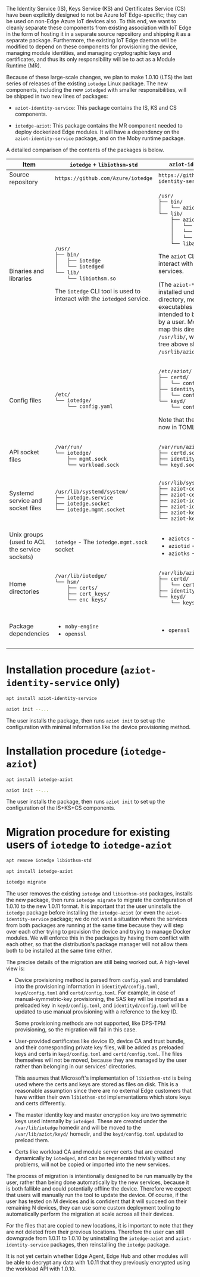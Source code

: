 The Identity Service (IS), Keys Service (KS) and Certificates Service (CS) have been explicitly designed to not be Azure IoT Edge-specific; they can be used on non-Edge Azure IoT devices also. To this end, we want to cleanly separate these components from existing association with IoT Edge in the form of hosting it in a separate source repository and shipping it as a separate package. Furthermore, the existing IoT Edge daemon will be modified to depend on these components for provisioning the device, managing module identities, and managing cryptographic keys and certificates, and thus its only responsibility will be to act as a Module Runtime (MR).

Because of these large-scale changes, we plan to make 1.0.10 (LTS) the last series of releases of the existing `iotedge` Linux package. The new components, including the new `iotedged` with smaller responsibilities, will be shipped in two new lines of packages:

- `aziot-identity-service`: This package contains the IS, KS and CS components.

- `iotedge-aziot`: This package contains the MR component needed to deploy dockerized Edge modules. It will have a dependency on the `aziot-identity-service` package, and on the Moby runtime package.

A detailed comparison of the contents of the packages is below.


<table>
<thead>
<th>Item</th>
<th><code>iotedge</code> + <code>libiothsm-std</code></th>
<th><code>aziot-identity-service</code></th>
<th><code>iotedge-aziot</code></th>
</thead>
<tbody>
<tr>
<td>Source repository</td>
<td><code>https://github.com/Azure/iotedge</code></td>
<td><code>https://github.com/Azure/iot-identity-service</code></td>
<td><code>https://github.com/Azure/iotedge</code></td>
</tr>
<tr>
<td>Binaries and libraries</td>
<td>

```
/usr/
├── bin/
│   ├── iotedge
│   └── iotedged
└── lib/
    └── libiothsm.so
```

The `iotedge` CLI tool is used to interact with the `iotedged` service.
</td>
<td>

```
/usr/
├── bin/
│   └── aziot
└── lib/
    ├── aziot/
    │   └── aziot-certd
    │   └── aziot-identityd
    │   └── aziot-keyd
    └── libaziot_keys.so
```

The `aziot` CLI tool is used to interact with the three `aziot-*` services.

(The `aziot-*` binaries are installed under the "libexec" directory, meant for executables that are not intended to be directly invoked by a user. Most distributions map this directory to `/usr/lib/`, which is why the tree above shows them under `/usrlib/aziot/`)
</td>
<td>

```
/usr/
├── bin/
│   └── iotedge
└── lib/
    └── aziot/
        └── aziot-edged
```

The `iotedge` CLI tool is used to interact with the `aziot-edged` service.
</td>
</tr>
<tr>
<td>Config files</td>
<td>

```
/etc/
└── iotedge/
    └── config.yaml
```
</td>
<td>

```
/etc/aziot/
├── certd/
│   └── config.toml
├── identityd/
│   └── config.toml
└── keyd/
    └── config.toml
```

Note that the configuration is now in TOML format.
</td>
<td>

```
/etc/aziot/
└── edged/
    └── config.toml
```

Note that the configuration is now in TOML format.
</td>
</tr>
<tr>
<td>API socket files</td>
<td>

```
/var/run/
└── iotedge/
    ├── mgmt.sock
    └── workload.sock
```
</td>
<td>

```
/var/run/aziot/
├── certd.sock
├── identityd.sock
└── keyd.sock
```
</td>
<td>

```
/var/run/aziot/
└── edged/
    ├── mgmt.sock
    └── workload.sock
```
</td>
</tr>
<tr>
<td>Systemd service and socket files</td>
<td>

```
/usr/lib/systemd/system/
├── iotedge.service
├── iotedge.socket
└── iotedge.mgmt.socket
```
</td>
<td>

```
/usr/lib/systemd/system/
├── aziot-certd.service
├── aziot-certd.socket
├── aziot-identityd.service
├── aziot-identityd.socket
├── aziot-keyd.service
└── aziot-keyd.socket
```
</td>
<td>

```
/usr/lib/systemd/system/
├── aziot-edged.service
├── aziot-edged.mgmt.socket
└── aziot-edged.workload.socket
```
</td>
</tr>
<tr>
<td>Unix groups (used to ACL the service sockets)</td>
<td>

`iotedge` - The `iotedge.mgmt.sock` socket

</td>
<td>

- `aziotcs` - The CS socket
- `aziotid` - The IS socket
- `aziotks` - The KS socket
</td>
<td>

`iotedge` - The MR management socket
</td>
</tr>
<tr>
<td>Home directories</td>
<td>

```
/var/lib/iotedge/
└── hsm/
    ├── certs/
    ├── cert_keys/
    └── enc_keys/
```
</td>
<td>

```
/var/lib/aziot/
├── certd/
│   └── certs/
├── identityd/
└── keyd/
    └── keys/
```
</td>
<td>

```
/var/lib/aziot/
└── edged/
```
</td>
</tr>
<tr>
<td>Package dependencies</td>
<td>

- `moby-engine`
- `openssl`
</td>
<td>

- `openssl`
</td>
<td>

- `aziot-identity-service`
- `moby-engine`
- `openssl`
</td>
</tr>
</tbody>
</table>


# Installation procedure (`aziot-identity-service` only)

```sh
apt install aziot-identity-service

aziot init --...
```

The user installs the package, then runs `aziot init` to set up the configuration with minimal information like the device provisioning method.


# Installation procedure (`iotedge-aziot`)

```sh
apt install iotedge-aziot

aziot init --...
```

The user installs the package, then runs `aziot init` to set up the configuration of the IS+KS+CS components.


# Migration procedure for existing users of `iotedge` to `iotedge-aziot`

```sh
apt remove iotedge libiothsm-std

apt install iotedge-aziot

iotedge migrate
```

The user removes the existing `iotedge` and `libiothsm-std` packages, installs the new package, then runs `iotedge migrate` to migrate the configuration of 1.0.10 to the new 1.0.11 format. It is important that the user uninstalls the `iotedge` package before installing the `iotedge-aziot` (or even the `aziot-identity-service` package; we do not want a situation where the services from both packages are running at the same time because they will step over each other trying to provision the device and trying to manage Docker modules. We will enforce this in the packages by having them conflict with each other, so that the distribution's package manager will not allow them both to be installed at the same time either.

The precise details of the migration are still being worked out. A high-level view is:

- Device provisioning method is parsed from `config.yaml` and translated into the provisioning information in `identityd/config.toml`, `keyd/config.toml` and `certd/config.toml`. For example, in case of manual-symmetric-key provisioning, the SAS key will be imported as a preloaded key in `keyd/config.toml`, and `identityd/config.toml` will be updated to use manual provisioning with a reference to the key ID.

  Some provisioning methods are not supported, like DPS-TPM provisioning, so the migration will fail in this case.

- User-provided certificates like device ID, device CA and trust bundle, and their corresponding private key files, will be added as preloaded keys and certs in `keyd/config.toml` and `certd/config.toml`. The files themselves will not be moved, because they are managed by the user rather than belonging in our services' directories.

  This assumes that Microsoft's implementation of `libiothsm-std` is being used where the certs and keys are stored as files on disk. This is a reasonable assumption since there are no external Edge customers that have written their own `libiothsm-std` implementations which store keys and certs differently.

- The master identity key and master encryption key are two symmetric keys used internally by `iotedged`. These are created under the `/var/lib/iotedge` homedir and will be moved to the `/var/lib/aziot/keyd/` homedir, and the `keyd/config.toml` updated to preload them.

- Certs like workload CA and module server certs that are created dynamically by `iotedged`, and can be regenerated trivially without any problems, will not be copied or imported into the new services.

The process of migration is intentionally designed to be run manually by the user, rather than being done automatically by the new services, because it is both fallible and could potentially offline the device. Therefore we expect that users will manually run the tool to update the device. Of course, if the user has tested on M devices and is confident that it will succeed on their remaining N devices, they can use some custom deployment tooling to automatically perform the migration at scale across all their devices.

For the files that are copied to new locations, it is important to note that they are not deleted from their previous locations. Therefore the user can still downgrade from 1.0.11 to 1.0.10 by uninstalling the `iotedge-aziot` and `aziot-identity-service` packages, then reinstalling the `iotedge` package.

It is not yet certain whether Edge Agent, Edge Hub and other modules will be able to decrypt any data with 1.0.11 that they previously encrypted using the workload API with 1.0.10.
